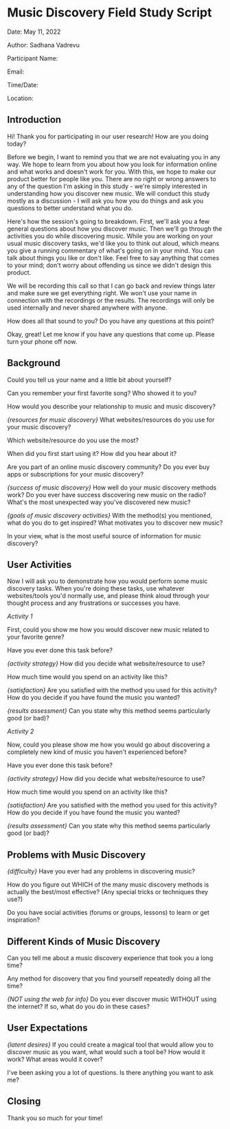# Music Discovery Field Study Script

Date: May 11, 2022

Author: Sadhana Vadrevu

Participant Name:

Email:

Time/Date:

Location:

## Introduction

Hi! Thank you for participating in our user research! How are you doing today?

Before we begin, I want to remind you that we are not evaluating you in any way. We hope to learn from you about how you look for information online and what works and doesn't work for you. With this, we hope to make our product better for people like you. There are no right or wrong answers to any of the question I'm asking in this study - we're simply interested in understanding how you discover new music. We will conduct this study mostly as a discussion - I will ask you how you do things and ask you questions to better understand what you do.

Here's how the session's going to breakdown. First, we'll ask you a few general questions about how you discover music. Then we'll go through the activities you do while discovering music. While you are working on your usual music discovery tasks, we'd like you to think out aloud, which means you give a running commentary of what's going on in your mind. You can talk about things you like or don't like. Feel free to say anything that comes to your mind; don't worry about offending us since we didn't design this product.

We will be recording this call so that I can go back and review things later and make sure we get everything right. We won't use your name in connection with the recordings or the results. The recordings will only be used internally and never shared anywhere with anyone.

How does all that sound to you? Do you have any questions at this point?

Okay, great! Let me know if you have any questions that come up. Please turn your phone off now.

## Background

Could you tell us your name and a little bit about yourself?

Can you remember your first favorite song? Who showed it to you?

How would you describe your relationship to music and music discovery?

*{resources for music discovery}* 
What websites/resources do you use for your music discovery? 

Which website/resource do you use the most?

When did you first start using it? How did you hear about it?

Are you part of an online music discovery community? Do you ever buy apps or subscriptions for your music discovery? 

*{success of music discovery}* How well do your music discovery methods work? Do you ever have success discovering new music on the radio? What's the most unexpected way you've discovered new music?

*{goals of music discovery activities}* With the method(s) you mentioned, what do you do to get inspired? What motivates you to discover new music? 

In your view, what is the most useful source of information for music discovery?

## User Activities

Now I will ask you to demonstrate how you would perform some music discovery tasks. When you're doing these tasks, use whatever websites/tools you'd normally use, and please think aloud through your thought process and any frustrations or successes you have.

_Activity 1_

First, could you show me how you would discover new music related to your favorite genre?

Have you ever done this task before?

*{activity strategy}* How did you decide what website/resource to use? 

How much time would you spend on an activity like this?

*{satisfaction}* Are you satisfied with the method you used for this activity? How do you decide if you have found the music you wanted?

*{results assessment}* Can you state why this method seems particularly good (or bad)?

_Activity 2_

Now, could you please show me how you would go about discovering a completely new kind of music you haven't experienced before?

Have you ever done this task before?

*{activity strategy}* How did you decide what website/resource to use? 

How much time would you spend on an activity like this?

*{satisfaction}* Are you satisfied with the method you used for this activity? How do you decide if you have found the music you wanted?

*{results assessment}* Can you state why this method seems particularly good (or bad)?

## Problems with Music Discovery

*{difficulty}* Have you ever had any problems in discovering music?

How do you figure out WHICH of the many music discovery methods is actually the best/most effective? (Any special tricks or techniques they use?)
 
Do you have social activities (forums or groups, lessons) to learn or get inspiration? 

## Different Kinds of Music Discovery

Can you tell me about a music discovery experience that took you a long time?

Any method for discovery that you find yourself repeatedly doing all the time?

*{NOT using the web for info}* Do you ever discover music WITHOUT using the internet? If so, what do you do in these cases?

## User Expectations

*{latent desires}* If you could create a magical tool that would allow you to discover music as you want, what would such a tool be? How would it work? What areas would it cover?

I've been asking you a lot of questions. Is there anything you want to ask me?

## Closing

Thank you so much for your time! 












